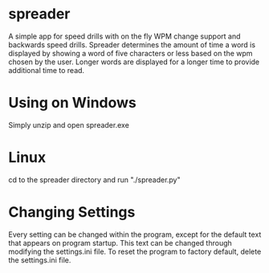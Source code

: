 spreader
========

A simple app for speed drills with on the fly WPM change support and backwards speed drills.
Spreader determines the amount of time a word is displayed by showing a word of five characters or less based on the wpm chosen by the user. Longer words are displayed for a longer time to provide additional time to read.

Using on Windows
================
Simply unzip and open spreader.exe

Linux
=====
cd to the spreader directory and run "./spreader.py"

Changing Settings
=================
Every setting can be changed within the program, except for the default text that appears on program startup. This text can be changed through modifying the settings.ini file. To reset the program to factory default, delete the settings.ini file.
